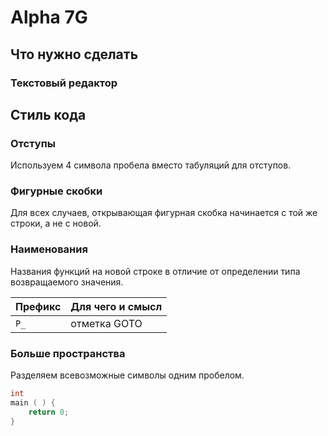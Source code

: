 # Alpha 7G

## Что нужно сделать

### Текстовый редактор




## Стиль кода

### Отступы

Используем 4 символа пробела вместо табуляций для отступов.

### Фигурные скобки

Для всех случаев, открывающая фигурная скобка начинается с той же строки, а не с новой.

### Наименования

Названия функций на новой строке в отличие от определении типа возвращаемого значения.

| Префикс | Для чего и смысл                             |
|---------|----------------------------------------------|
| `P_`    | отметка GOTO                                 |

### Больше пространства

Разделяем всевозможные символы одним пробелом.

```c
int
main ( ) {
    return 0;
}
```
